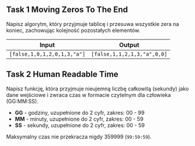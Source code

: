 ## Task 1 Moving Zeros To The End

Napisz algorytm, który przyjmuje tablicę i przesuwa wszystkie zera na koniec, zachowując kolejność pozostałych elementów. 

| Input                        | Output                                 |
|---------------------------------|---------------------------------------|
| `[false,1,0,1,2,0,1,3,"a"]` | `[false,1,1,2,1,3,"a",0,0]`         |


## Task 2 Human Readable Time

Napisz funkcję, która przyjmuje nieujemną liczbę całkowitą (sekundy) jako dane wejściowe i zwraca czas w formacie czytelnym dla człowieka (GG:MM:SS).

- **GG** - godziny, uzupełnione do 2 cyfr, zakres: 00 - 99
- **MM** - minuty, uzupełnione do 2 cyfr, zakres: 00 - 59
- **SS** - sekundy, uzupełnione do 2 cyfr, zakres: 00 - 59

Maksymalny czas nie przekracza nigdy 359999 (`99:59:59`).
